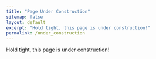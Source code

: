 ```yaml
---
title: "Page Under Construction"
sitemap: false
layout: default
excerpt: "Hold tight, this page is under construction!"
permalink: /under_construction
---
```


Hold tight, this page is under construction!
